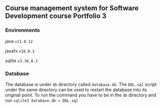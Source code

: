 ## Course management system for Software Development course Portfolio 3

### Environments
java `v11.0.12`

javafx `v18.0.1`

sqlite `v3.36.0.3`

### Database
The database is under `db` directory called `database.db`. The `DDL.sql` script under the same directory can be used to restart the database into its original point.
To run the command you have to be in the `db` directory and run `sqlite3 database.db < DDL.sql`